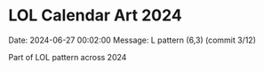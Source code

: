 # LOL Calendar Art 2024

Date: 2024-06-27 00:02:00
Message: L pattern (6,3) (commit 3/12)

Part of LOL pattern across 2024
